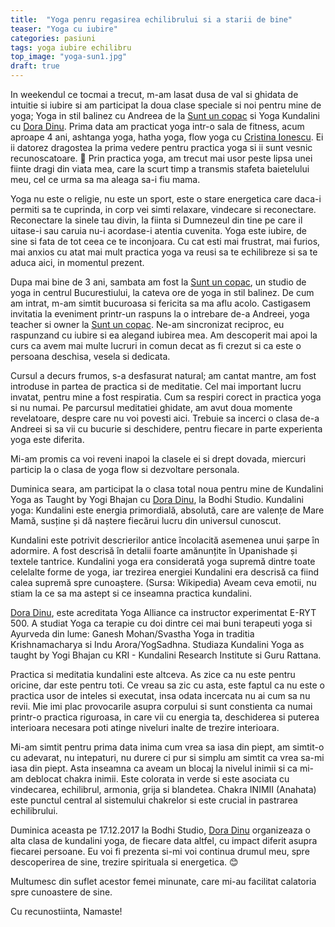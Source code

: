 ```yaml
---
title:  "Yoga penru regasirea echilibrului si a starii de bine"
teaser: "Yoga cu iubire"
categories: pasiuni
tags: yoga iubire echilibru
top_image: "yoga-sun1.jpg"
draft: true
---
```

In weekendul ce tocmai a trecut, m-am lasat dusa de val si ghidata de intuitie si iubire si am participat la doua clase speciale si noi pentru mine de yoga; Yoga in stil balinez cu Andreea de la [Sunt un copac](https://suntuncopac.com/despre-copac) si Yoga Kundalini cu [Dora Dinu](https://www.facebook.com/MinodoraDinu).
Prima data am practicat yoga intr-o sala de fitness, acum aproape 4 ani, ashtanga yoga, hatha yoga, flow yoga cu [Cristina Ionescu](https://www.facebook.com/cristayoga). Ei ii datorez dragostea la prima vedere pentru practica yoga si ii sunt vesnic recunoscatoare. 🙂 Prin practica yoga, am trecut mai usor peste lipsa unei fiinte dragi din viata mea, care la scurt timp a transmis stafeta baietelului meu, cel ce urma sa ma aleaga sa-i fiu mama.

Yoga nu este o religie, nu este un sport, este o stare energetica care daca-i permiti sa te cuprinda, in corp vei simti relaxare, vindecare si reconectare. Reconectare la sinele tau divin, la fiinta si Dumnezeul din tine pe care il uitase-i sau caruia nu-i acordase-i atentia cuvenita. Yoga este iubire, de sine si fata de tot ceea ce te inconjoara.
Cu cat esti mai frustrat, mai furios, mai anxios cu atat mai mult practica yoga va reusi sa te echilibreze si sa te aduca aici, in momentul prezent.

Dupa mai bine de 3 ani, sambata am fost la [Sunt un copac](https://www.facebook.com/suntuncopac), un studio de yoga in centrul Bucurestiului, la cateva ore de yoga in stil balinez. De cum am intrat, m-am simtit bucuroasa si fericita sa ma aflu acolo. Castigasem invitatia la eveniment printr-un raspuns la o intrebare de-a Andreei, yoga teacher si owner la [Sunt un copac](https://www.facebook.com/suntuncopac). Ne-am sincronizat reciproc, eu raspunzand cu iubire si ea alegand iubirea mea. Am descoperit mai apoi la curs ca avem mai multe lucruri in comun decat as fi crezut si ca este o persoana deschisa, vesela si dedicata.

Cursul a decurs frumos, s-a desfasurat natural; am cantat mantre, am fost introduse in partea de practica si de meditatie. Cel mai important lucru invatat, pentru mine a fost respiratia. Cum sa respiri corect in practica yoga si nu numai.
Pe parcursul meditatiei ghidate, am avut doua momente revelatoare, despre care nu voi povesti aici. Trebuie sa incerci o clasa de-a Andreei si sa vii cu bucurie si deschidere, pentru fiecare in parte experienta yoga este diferita.

Mi-am promis ca voi reveni inapoi la clasele ei si drept dovada, miercuri particip la o clasa de yoga flow si dezvoltare personala.

Duminica seara, am participat la o clasa total noua pentru mine de Kundalini Yoga as Taught by Yogi Bhajan cu [Dora Dinu](https://www.facebook.com/MinodoraDinu), la Bodhi Studio.
Kundalini yoga: Kundalini este energia primordială, absolută, care are valențe de Mare Mamă, susține și dă naștere fiecărui lucru din universul cunoscut.

Kundalini este potrivit descrierilor antice încolacită asemenea unui șarpe în adormire. A fost descrisă în detalii foarte amănunțite în Upanishade și textele tantrice. Kundalini yoga era considerată yoga supremă dintre toate celelalte forme de yoga, iar trezirea energiei Kundalini era descrisă ca fiind calea supremă spre cunoaștere. (Sursa: Wikipedia)
Aveam ceva emotii, nu stiam la ce sa ma astept si ce inseamna practica kundalini.

[Dora Dinu](https://www.facebook.com/MinodoraDinu), este acreditata Yoga Alliance ca instructor experimentat E-RYT 500. A studiat Yoga ca terapie cu doi dintre cei mai buni terapeuti yoga si Ayurveda din lume: Ganesh Mohan/Svastha Yoga in traditia Krishnamacharya si Indu Arora/YogSadhna. Studiaza Kundalini Yoga as taught by Yogi Bhajan cu KRI - Kundalini Research Institute si Guru Rattana.

Practica si meditatia kundalini este altceva. As zice ca nu este pentru oricine, dar este pentru toti. Ce vreau sa zic cu asta, este faptul ca nu este o practica usor de inteles si executat, insa odata incercata nu ai cum sa nu revii. Mie imi plac provocarile asupra corpului si sunt constienta ca numai printr-o practica riguroasa, in care vii cu energia ta, deschiderea si puterea interioara necesara poti atinge niveluri inalte de trezire interioara.

Mi-am simtit pentru prima data inima cum vrea sa iasa din piept, am simtit-o cu adevarat, nu intepaturi, nu durere ci pur si simplu am simtit ca vrea sa-mi iasa din piept. Asta inseamna ca aveam un blocaj la nivelul inimii si ca mi-am deblocat chakra inimii. Este colorata in verde si este asociata cu vindecarea, echilibrul, armonia, grija si blandetea. Chakra INIMII (Anahata) este punctul central al sistemului chakrelor si este crucial in pastrarea echilibrului.

Duminica aceasta pe 17.12.2017 la Bodhi Studio, [Dora Dinu](https://www.facebook.com/MinodoraDinu) organizeaza o alta clasa de kundalini yoga, de fiecare data altfel, cu impact diferit asupra fiecarei persoane. Eu voi fi prezenta si-mi voi continua drumul meu, spre descoperirea de sine, trezire spirituala si energetica. 😊

Multumesc din suflet acestor femei minunate, care mi-au facilitat calatoria spre cunoastere de sine.

Cu recunostiinta, Namaste!
